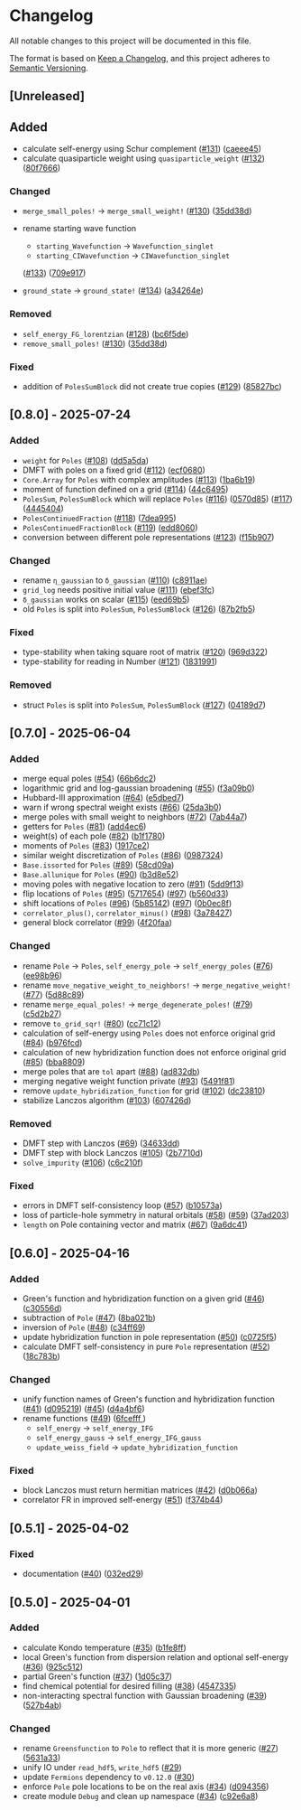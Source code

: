 # Changelog

All notable changes to this project will be documented in this file.

The format is based on [Keep a Changelog](https://keepachangelog.com/en/1.1.0/),
and this project adheres to [Semantic Versioning](https://semver.org/spec/v2.0.0.html).

## [Unreleased]

## Added

- calculate self-energy using Schur complement ([#131](https://github.com/frankebel/DMFT.jl/pull/131)) ([caeee45](https://github.com/frankebel/DMFT.jl/commit/caeee45b179c39f7e412348dd9a15471951b7a8a))
- calculate quasiparticle weight using `quasiparticle_weight` ([#132](https://github.com/frankebel/DMFT.jl/pull/132)) ([80f7666](https://github.com/frankebel/DMFT.jl/commit/80f766698407dee54318f4b8a4799cfceae4c035))

### Changed

- `merge_small_poles!` → `merge_small_weight!` ([#130](https://github.com/frankebel/DMFT.jl/pull/130)) ([35dd38d](https://github.com/frankebel/DMFT.jl/commit/35dd38d65efaf928a1c0c29cfa4030383c0d8027))
- rename starting wave function

  - `starting_Wavefunction` → `Wavefunction_singlet`
  - `starting_CIWavefunction` → `CIWavefunction_singlet`

  ([#133](https://github.com/frankebel/DMFT.jl/pull/133)) ([709e917](https://github.com/frankebel/DMFT.jl/commit/709e917b5ca729a6e1a6c71e788f7f7c94486ac6))

- `ground_state` → `ground_state!` ([#134](https://github.com/frankebel/DMFT.jl/pull/134)) ([a34264e](https://github.com/frankebel/DMFT.jl/commit/a34264eed1918df37d01329d9fb7c3eec335182d))

### Removed

- `self_energy_FG_lorentzian` ([#128](https://github.com/frankebel/DMFT.jl/pull/128)) ([bc6f5de](https://github.com/frankebel/DMFT.jl/commit/bc6f5de69c08882285765dcd3d0308f53f855a31))
- `remove_small_poles!` ([#130](https://github.com/frankebel/DMFT.jl/pull/130)) ([35dd38d](https://github.com/frankebel/DMFT.jl/commit/35dd38d65efaf928a1c0c29cfa4030383c0d8027))

### Fixed

- addition of `PolesSumBlock` did not create true copies ([#129](https://github.com/frankebel/DMFT.jl/pull/129)) ([85827bc](https://github.com/frankebel/DMFT.jl/commit/85827bcbd02fa45563d45fc4c5adbbf591186f62))

## [0.8.0] - 2025-07-24

### Added

- `weight` for `Poles` ([#108](https://github.com/frankebel/DMFT.jl/pull/108)) ([dd5a5da](https://github.com/frankebel/DMFT.jl/commit/dd5a5da8d0a8704eaa0e5849854a7e0a73713254))
- DMFT with poles on a fixed grid ([#112](https://github.com/frankebel/DMFT.jl/pull/112)) ([ecf0680](https://github.com/frankebel/DMFT.jl/commit/ecf06808eb7ec206da841559b7c75ecd2f69c1e2))
- `Core.Array` for `Poles` with complex amplitudes ([#113](https://github.com/frankebel/DMFT.jl/pull/113)) ([1ba6b19](https://github.com/frankebel/DMFT.jl/commit/1ba6b19f994693be1dfc6375ca3fdb8cd6ad1985))
- moment of function defined on a grid ([#114](https://github.com/frankebel/DMFT.jl/pull/114)) ([44c6495](https://github.com/frankebel/DMFT.jl/commit/44c6495ddb31a1ffe0a7bcf533c66f5dfdd5d862))
- `PolesSum`, `PolesSumBlock` which will replace `Poles` ([#116](https://github.com/frankebel/DMFT.jl/pull/116)) ([0570d85](https://github.com/frankebel/DMFT.jl/commit/0570d8567a17704dbdf282ca670b90dbb6b5670f)) ([#117](https://github.com/frankebel/DMFT.jl/pull/117)) ([4445404](https://github.com/frankebel/DMFT.jl/commit/44454047e0b661ad23d010ab0e3b2ed225acfcf6))
- `PolesContinuedFraction` ([#118](https://github.com/frankebel/DMFT.jl/pull/118)) ([7dea995](https://github.com/frankebel/DMFT.jl/commit/7dea9950644707fbc0211d61075c06197e19a7c4))
- `PolesContinuedFractionBlock` ([#119](https://github.com/frankebel/DMFT.jl/pull/119)) ([edd8060](https://github.com/frankebel/DMFT.jl/commit/edd80600f59d27978d055162c85f71dd217fe094))
- conversion between different pole representations ([#123](https://github.com/frankebel/DMFT.jl/pull/123)) ([f15b907](https://github.com/frankebel/DMFT.jl/commit/f15b90712b982744dddba506eb68d739389d73bd))

### Changed

- rename `η_gaussian` to `δ_gaussian` ([#110](https://github.com/frankebel/DMFT.jl/pull/110)) ([c8911ae](https://github.com/frankebel/DMFT.jl/commit/c8911aefa8a51f1cef2b9f2a143571b3e68c78c6))
- `grid_log` needs positive initial value ([#111](https://github.com/frankebel/DMFT.jl/pull/111)) ([ebef3fc](https://github.com/frankebel/DMFT.jl/commit/ebef3fc36df73b4dcd0107c412e724a4966ba8ce))
- `δ_gaussian` works on scalar ([#115](https://github.com/frankebel/DMFT.jl/pull/115)) ([eed69b5](https://github.com/frankebel/DMFT.jl/commit/eed69b59c1eae9bebf7d28ad22b123c98c677e48))
- old `Poles` is split into `PolesSum`, `PolesSumBlock` ([#126](https://github.com/frankebel/DMFT.jl/pull/126)) ([87b2fb5](https://github.com/frankebel/DMFT.jl/commit/87b2fb5305e0b8f5d396589863889eaf6925b9ca))

### Fixed

- type-stability when taking square root of matrix ([#120](https://github.com/frankebel/DMFT.jl/pull/120)) ([969d322](https://github.com/frankebel/DMFT.jl/commit/969d32244b4af02cca57d51b578f958cbd7489a9))
- type-stability for reading in Number ([#121](https://github.com/frankebel/DMFT.jl/pull/121)) ([1831991](https://github.com/frankebel/DMFT.jl/commit/18319913a9f8ef5ae01f1c0d782dc4f1dab99f23))

### Removed

- struct `Poles` is split into `PolesSum`, `PolesSumBlock` ([#127](https://github.com/frankebel/DMFT.jl/pull/127)) ([04189d7](https://github.com/frankebel/DMFT.jl/commit/04189d786cec43d948c63dfdb5fac8f90e4967a2))

## [0.7.0] - 2025-06-04

### Added

- merge equal poles ([#54](https://github.com/frankebel/DMFT.jl/pull/54)) ([66b6dc2](https://github.com/frankebel/DMFT.jl/commit/66b6dc218e681535645e7434da2ae204ffc4bfd3))
- logarithmic grid and log-gaussian broadening ([#55](https://github.com/frankebel/DMFT.jl/pull/55)) ([f3a09b0](https://github.com/frankebel/DMFT.jl/commit/f3a09b01e668d3ee188530d1c88ddac1a884b2a6))
- Hubbard-III approximation ([#64](https://github.com/frankebel/DMFT.jl/pull/64)) ([e5dbed7](https://github.com/frankebel/DMFT.jl/commit/e5dbed71f02c0949e646a6ba255a7249c2bf8de5))
- warn if wrong spectral weight exists ([#66](https://github.com/frankebel/DMFT.jl/pull/66)) ([25da3b0](https://github.com/frankebel/DMFT.jl/commit/25da3b0bf829ba4261094e2cbc1d5bad48bb2924))
- merge poles with small weight to neighbors ([#72](https://github.com/frankebel/DMFT.jl/pull/72)) ([7ab44a7](https://github.com/frankebel/DMFT.jl/commit/7ab44a7076250e47c623d3530dc583485d6843c9))
- getters for `Poles` ([#81](https://github.com/frankebel/DMFT.jl/pull/81)) ([add4ec6](https://github.com/frankebel/DMFT.jl/commit/add4ec6d421042265f42b8d9745b059a47fa5254))
- weight(s) of each pole ([#82](https://github.com/frankebel/DMFT.jl/pull/82)) ([b1f1780](https://github.com/frankebel/DMFT.jl/commit/b1f1780830c4a11b3f340cf3a5a64fc6f40e037b))
- moments of `Poles` ([#83](https://github.com/frankebel/DMFT.jl/pull/83)) ([1917ce2](https://github.com/frankebel/DMFT.jl/commit/1917ce246108a72562683d37832b525b1c8e5413))
- similar weight discretization of `Poles` ([#86](https://github.com/frankebel/DMFT.jl/pull/86)) ([0987324](https://github.com/frankebel/DMFT.jl/commit/0987324ceed55c9208cc18c6d10633dc12b129e0))
- `Base.issorted` for `Poles` ([#89](https://github.com/frankebel/DMFT.jl/pull/89)) ([58cd09a](https://github.com/frankebel/DMFT.jl/commit/58cd09a6f8f8fa19578ca9be45a2c1175d90c42a))
- `Base.allunique` for `Poles` ([#90](https://github.com/frankebel/DMFT.jl/pull/90)) ([b3d8e52](https://github.com/frankebel/DMFT.jl/commit/b3d8e52bee8141bc66725e5d5160af5beac5d92d))
- moving poles with negative location to zero ([#91](https://github.com/frankebel/DMFT.jl/pull/91)) ([5dd9f13](https://github.com/frankebel/DMFT.jl/commit/5dd9f13db14f88e19f1aa0bae8aadb9e1208666f))
- flip locations of `Poles` ([#95](https://github.com/frankebel/DMFT.jl/pull/95)) ([5717654](https://github.com/frankebel/DMFT.jl/commit/5717654fc8d59250b719cd43d4ac9ce99b3d8795)) ([#97](https://github.com/frankebel/DMFT.jl/pull/97)) ([b560d33](https://github.com/frankebel/DMFT.jl/commit/b560d330969e40db73357e9a9a727c857c9a5ff1))
- shift locations of `Poles` ([#96](https://github.com/frankebel/DMFT.jl/pull/96)) ([5b85142](https://github.com/frankebel/DMFT.jl/commit/5b85142bb4002ed807d1ad730becf295013fe8b3)) ([#97](https://github.com/frankebel/DMFT.jl/pull/97)) ([0b0ec8f](https://github.com/frankebel/DMFT.jl/commit/0b0ec8f5f7f075e4ccbd566248887f49ab33c220))
- `correlator_plus()`, `correlator_minus()` ([#98](https://github.com/frankebel/DMFT.jl/pull/98)) ([3a78427](https://github.com/frankebel/DMFT.jl/commit/3a78427753859d2a1fc34a9b4af1124be29c1260))
- general block correlator ([#99](https://github.com/frankebel/DMFT.jl/pull/99)) ([4f20faa](https://github.com/frankebel/DMFT.jl/commit/4f20faa45b68c969d47491cb859d25ed7c6856a1))

### Changed

- rename `Pole` → `Poles`, `self_energy_pole` → `self_energy_poles` ([#76](https://github.com/frankebel/DMFT.jl/pull/76)) ([ee98b96](https://github.com/frankebel/DMFT.jl/commit/ee98b96a051d91be21990a2d2f59300735a798b4))
- rename `move_negative_weight_to_neighbors!` → `merge_negative_weight!` ([#77](https://github.com/frankebel/DMFT.jl/pull/77)) ([5d88c89](https://github.com/frankebel/DMFT.jl/commit/5d88c898b2b0507009a78dcacb2f8dac1a36645d))
- rename `merge_equal_poles!` → `merge_degenerate_poles!` ([#79](https://github.com/frankebel/DMFT.jl/pull/79)) ([c5d2b27](https://github.com/frankebel/DMFT.jl/commit/c5d2b27ef19d635e0e93e34912c3b0a04668b2ab))
- remove `to_grid_sqr!` ([#80](https://github.com/frankebel/DMFT.jl/pull/80)) ([cc71c12](https://github.com/frankebel/DMFT.jl/commit/cc71c12923534a4fe5140930780e737b4a790308))
- calculation of self-energy using `Poles` does not enforce original grid ([#84](https://github.com/frankebel/DMFT.jl/pull/84)) ([b976fcd](https://github.com/frankebel/DMFT.jl/commit/b976fcd2b6d1a07b58fe1fb28dc0641d26929e9c))
- calculation of new hybridization function does not enforce original grid ([#85](https://github.com/frankebel/DMFT.jl/pull/85)) ([bba8809](https://github.com/frankebel/DMFT.jl/commit/bba8809f196627f18136f2a40582b9383fe15031))
- merge poles that are `tol` apart ([#88](https://github.com/frankebel/DMFT.jl/pull/88)) ([ad832db](https://github.com/frankebel/DMFT.jl/commit/ad832dbedb84980f8ea0352af543880ee676b7a3))
- merging negative weight function private ([#93](https://github.com/frankebel/DMFT.jl/pull/93)) ([5491f81](https://github.com/frankebel/DMFT.jl/commit/5491f81924d578487557f295cc023f1814e4bcbd))
- remove `update_hybridization_function` for grid ([#102](https://github.com/frankebel/DMFT.jl/pull/102)) ([dc23810](https://github.com/frankebel/DMFT.jl/commit/dc23810bb587498d9dff91bfedbec3a459eda58a))
- stabilize Lanczos algorithm ([#103](https://github.com/frankebel/DMFT.jl/pull/103)) ([607426d](https://github.com/frankebel/DMFT.jl/commit/607426da8ec4329276bda328bcd33f1c5a171e2d))

### Removed

- DMFT step with Lanczos ([#69](https://github.com/frankebel/DMFT.jl/pull/69)) ([34633dd](https://github.com/frankebel/DMFT.jl/commit/34633dd7e88e8e72aad84dbbd496677fd478c434))
- DMFT step with block Lanczos ([#105](https://github.com/frankebel/DMFT.jl/pull/105)) ([2b7710d](https://github.com/frankebel/DMFT.jl/commit/2b7710d7c95aaa54ea09e21412f44c20156fa849))
- `solve_impurity` ([#106](http://github.com/frankebel/DMFT.jl/pull/106)) ([c6c210f](https://github.com/frankebel/DMFT.jl/commit/c6c210f25e817ddba4c28d9f2b6035e615f86083))

### Fixed

- errors in DMFT self-consistency loop ([#57](https://github.com/frankebel/DMFT.jl/pull/57)) ([b10573a](https://github.com/frankebel/DMFT.jl/commit/b10573a5ff1b487878ead85c9fc63c53bc0ed731))
- loss of particle-hole symmetry in natural orbitals ([#58](https://github.com/frankebel/DMFT.jl/issues/58)) ([#59](https://github.com/frankebel/DMFT.jl/pull/59)) ([37ad203](https://github.com/frankebel/DMFT.jl/pull/59/commits/37ad2032a98c06f015ea29152481e9f52333b44c))
- `length` on Pole containing vector and matrix ([#67](https://github.com/frankebel/DMFT.jl/issues/67)) ([9a6dc41](https://github.com/frankebel/DMFT.jl/commit/9a6dc418cbeb3d84a074976c3ad15a0fb997513d))

## [0.6.0] - 2025-04-16

### Added

- Green's function and hybridization function on a given grid ([#46](https://github.com/frankebel/DMFT.jl/pull/46)) ([c30556d](https://github.com/frankebel/DMFT.jl/commit/c30556ddc816a1b9cf4aa1436d4a3fa88ce6b3fe))
- subtraction of `Pole` ([#47](https://github.com/frankebel/DMFT.jl/pull/47)) ([8ba021b](https://github.com/frankebel/DMFT.jl/commit/8ba021bee989cf8ba536fd38a51d43711df62775))
- inversion of `Pole` ([#48](https://github.com/frankebel/DMFT.jl/pull/48)) ([c34ff69](https://github.com/frankebel/DMFT.jl/commit/c34ff69349800085824d1430dbd975e83de9e8b3))
- update hybridization function in pole representation ([#50](https://github.com/frankebel/DMFT.jl/pull/50)) ([c0725f5](https://github.com/frankebel/DMFT.jl/commit/c0725f5572155657110980cf8caf28ed130a73cb))
- calculate DMFT self-consistency in pure `Pole` representation ([#52](https://github.com/frankebel/DMFT.jl/pull/52)) ([18c783b](https://github.com/frankebel/DMFT.jl/commit/18c783bfcada4463ebeb77d85fc8bef7fac357c7))

### Changed

- unify function names of Green's function and hybridization function ([#41](https://github.com/frankebel/DMFT.jl/pull/41)) ([d095219](https://github.com/frankebel/DMFT.jl/commit/d095219ade1ae73349ff79e8ea903f69f73159a7)) ([#45](https://github.com/frankebel/DMFT.jl/pull/45)) ([d4a4bf6](https://github.com/frankebel/DMFT.jl/commit/d4a4bf6dda05e8a97f9c749bfef08638d1985f89))
- rename functions ([#49](https://github.com/frankebel/DMFT.jl/pull/49)) ([6fcefff ](https://github.com/frankebel/DMFT.jl/commit/6fcefffa2f80c817b1dfa95a4001cec880ec6b66))
  - `self_energy` → `self_energy_IFG`
  - `self_energy_gauss` → `self_energy_IFG_gauss`
  - `update_weiss_field` → `update_hybridization_function`

### Fixed

- block Lanczos must return hermitian matrices ([#42](https://github.com/frankebel/DMFT.jl/pull/42)) ([d0b066a](https://github.com/frankebel/DMFT.jl/commit/d0b066aba90a8308ea0f9adeece25165e52acaba))
- correlator FR in improved self-energy ([#51](https://github.com/frankebel/DMFT.jl/pull/51)) ([f374b44](https://github.com/frankebel/DMFT.jl/commit/f374b444381c9c2a612561cf0d95c32a1733dff3))

## [0.5.1] - 2025-04-02

### Fixed

- documentation ([#40](https://github.com/frankebel/DMFT.jl/pull/40)) ([032ed29](https://github.com/frankebel/DMFT.jl/commit/032ed2981c1af41a57eb60616dcbab8f40fc8017))

## [0.5.0] - 2025-04-01

### Added

- calculate Kondo temperature ([#35](https://github.com/frankebel/DMFT.jl/pull/35)) ([b1fe8ff](https://github.com/frankebel/DMFT.jl/commit/b1fe8ff94cd895870281b48e2f6a73e0e1c41f7f))
- local Green's function from dispersion relation and optional self-energy ([#36](https://github.com/frankebel/DMFT.jl/pull/36)) ([925c512](https://github.com/frankebel/DMFT.jl/commit/925c51201131ee3fc282848aec5be907628ba789))
- partial Green's function ([#37](https://github.com/frankebel/DMFT.jl/pull/37)) ([1d05c37](https://github.com/frankebel/DMFT.jl/commit/1d05c37dc7556905ef139266a46ecef003360ecb))
- find chemical potential for desired filling ([#38](https://github.com/frankebel/DMFT.jl/pull/38)) ([4547335](https://github.com/frankebel/DMFT.jl/commit/45473351ee71a3a9e736ed836024c35dc97f47ae))
- non-interacting spectral function with Gaussian broadening ([#39](https://github.com/frankebel/DMFT.jl/pull/39)) ([527b4ab](https://github.com/frankebel/DMFT.jl/commit/527b4abfcb29952b322d2b1cb569887cf90fa23d))

### Changed

- rename `Greensfunction` to `Pole` to reflect that it is more generic ([#27](https://github.com/frankebel/DMFT.jl/issues/27)) ([5631a33](https://github.com/frankebel/DMFT.jl/commit/5631a33405a13b292b0b988edf7b14931b59344a))
- unify IO under `read_hdf5`, `write_hdf5` ([#29](https://github.com/frankebel/DMFT.jl/pull/29))
- update `Fermions` dependency to `v0.12.0` ([#30](https://github.com/frankebel/DMFT.jl/pull/30))
- enforce `Pole` pole locations to be on the real axis ([#34](https://github.com/frankebel/DMFT.jl/pull/34)) ([d094356](https://github.com/frankebel/DMFT.jl/commit/d094356cf8502aa6a25cdb0049918715182d459f))
- create module `Debug` and clean up namespace ([#34](https://github.com/frankebel/DMFT.jl/pull/34)) ([c92e6a8](https://github.com/frankebel/DMFT.jl/commit/c92e6a8a33b5bc787028015a5a40012f7e334985))
